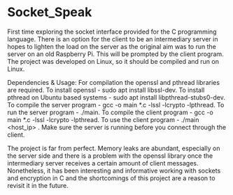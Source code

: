 # Socket_Speak
First time exploring the socket interface provided for the C programming language.
There is an option for the client to be an intermediary server in hopes to lighten the load on the server as the original aim was to run the server on an old Raspberry Pi. This will be prompted by the client program. 
The project was developed on Linux, so it should be compiled and run on Linux.

Dependencies & Usage:
For compilation the openssl and pthread libraries are required.
To install openssl - sudo apt install libssl-dev.
To install pthread on Ubuntu based systems - sudo apt install libpthread-stubs0-dev.
To compile the server program - gcc -o main *.c -lssl -lcrypto -lpthread.
To run the server program - ./main.
To compile the client program - gcc -o main *.c -lssl -lcrypto -lpthread.
To use the client program - ./main <host_ip> <portnum>.
Make sure the server is running before you connect through the client.

The project is far from perfect. Memory leaks are abundant, especially on the server side and there is a problem with the openssl library once the intermediary server receives a certain amount of client messages.
Nonetheless, it has been interesting and informative working with sockets and encryption in C and the shortcomings of this project are a reason to revisit it in the future. 
